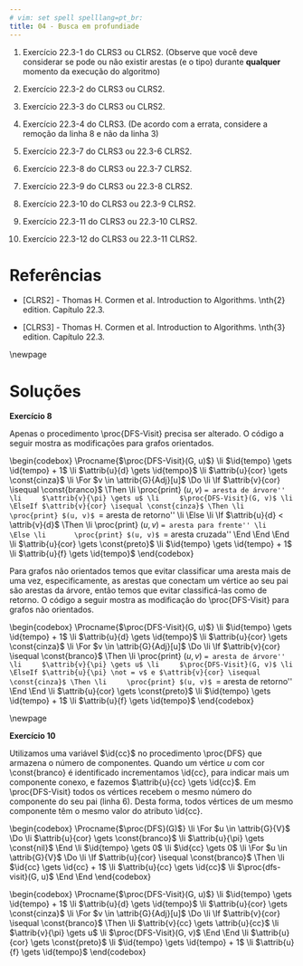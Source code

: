 ```yaml
---
# vim: set spell spelllang=pt_br:
title: 04 - Busca em profundiade
---
```


1. Exercício 22.3-1 do CLRS3 ou CLRS2. (Observe que você deve considerar se
   pode ou não existir arestas (e o tipo) durante **qualquer** momento da
   execução do algoritmo)

2. Exercício 22.3-2 do CLRS3 ou CLRS2.

3. Exercício 22.3-3 do CLRS3 ou CLRS2.

4. Exercício 22.3-4 do CLRS3. (De acordo com a errata, considere a remoção da
   linha 8 e não da linha 3)

5. Exercício 22.3-7 do CLRS3 ou 22.3-6 CLRS2.

6. Exercício 22.3-8 do CLRS3 ou 22.3-7 CLRS2.

7. Exercício 22.3-9 do CLRS3 ou 22.3-8 CLRS2.

8. Exercício 22.3-10 do CLRS3 ou 22.3-9 CLRS2.

9. Exercício 22.3-11 do CLRS3 ou 22.3-10 CLRS2.

10. Exercício 22.3-12 do CLRS3 ou 22.3-11 CLRS2.


# Referências

-   [CLRS2] - Thomas H. Cormen et al. Introduction to Algorithms. \nth{2} edition. Capítulo 22.3.

-   [CLRS3] - Thomas H. Cormen et al. Introduction to Algorithms. \nth{3} edition. Capítulo 22.3.

\newpage


# Soluções

**Exercício 8**

Apenas o procedimento \proc{DFS-Visit} precisa ser alterado. O código a
seguir mostra as modificações para grafos orientados.

\begin{codebox}
  \Procname{$\proc{DFS-Visit}(G, u)$}
  \li $\id{tempo} \gets \id{tempo} + 1$
  \li $\attrib{u}{d} \gets \id{tempo}$
  \li $\attrib{u}{cor} \gets \const{cinza}$
  \li \For $v \in \attrib{G}{Adj}[u]$ \Do
  \li   \If $\attrib{v}{cor} \isequal \const{branco}$ \Then
  \li     \proc{print} $(u, v)$ ``= aresta de árvore''
  \li     $\attrib{v}{\pi} \gets u$
  \li     $\proc{DFS-Visit}(G, v)$
  \li   \ElseIf $\attrib{v}{cor} \isequal \const{cinza}$ \Then
  \li     \proc{print} $(u, v)$ ``= aresta de retorno''
  \li   \Else
  \li     \If $\attrib{u}{d} < \attrib{v}{d}$ \Then
  \li       \proc{print} $(u, v)$ ``= aresta para frente''
  \li     \Else
  \li       \proc{print} $(u, v)$ ``= aresta cruzada''
          \End
        \End
      \End
  \li $\attrib{u}{cor} \gets \const{preto}$
  \li $\id{tempo} \gets \id{tempo} + 1$
  \li $\attrib{u}{f} \gets \id{tempo}$
\end{codebox}

Para grafos não orientados temos que evitar classificar uma aresta mais de
uma vez, especificamente, as arestas que conectam um vértice ao seu pai
são arestas da árvore, então temos que evitar classificá-las como de
retorno. O código a seguir mostra as modificação do \proc{DFS-Visit} para
grafos não orientados.

\begin{codebox}
  \Procname{$\proc{DFS-Visit}(G, u)$}
  \li $\id{tempo} \gets \id{tempo} + 1$
  \li $\attrib{u}{d} \gets \id{tempo}$
  \li $\attrib{u}{cor} \gets \const{cinza}$
  \li \For $v \in \attrib{G}{Adj}[u]$ \Do
  \li   \If $\attrib{v}{cor} \isequal \const{branco}$ \Then
  \li     \proc{print} $(u, v)$ ``= aresta de árvore''
  \li     $\attrib{v}{\pi} \gets u$
  \li     $\proc{DFS-Visit}(G, v)$
  \li   \ElseIf $\attrib{u}{\pi} \not = v$ e $\attrib{v}{cor} \isequal \const{cinza}$ \Then
  \li     \proc{print} $(u, v)$ ``= aresta de retorno''
        \End
      \End
  \li $\attrib{u}{cor} \gets \const{preto}$
  \li $\id{tempo} \gets \id{tempo} + 1$
  \li $\attrib{u}{f} \gets \id{tempo}$
\end{codebox}

\newpage

**Exercício 10**

Utilizamos uma variável $\id{cc}$ no procedimento \proc{DFS} que armazena o
número de componentes. Quando um vértice $u$ com cor \const{branco} é
identificado incrementamos \id{cc}, para indicar mais um componente conexo, e
fazemos $\attrib{u}{cc} \gets \id{cc}$. Em \proc{DFS-Visit} todos os vértices
recebem o mesmo número do componente do seu pai (linha 6). Desta forma, todos
vértices de um mesmo componente têm o mesmo valor do atributo \id{cc}.

\begin{codebox}
  \Procname{$\proc{DFS}(G)$}
  \li \For $u \in \attrib{G}{V}$ \Do
  \li   $\attrib{u}{cor} \gets \const{branco}$
  \li   $\attrib{u}{\pi} \gets \const{nil}$
      \End
  \li $\id{tempo} \gets 0$
  \li $\id{cc} \gets 0$
  \li \For $u \in \attrib{G}{V}$ \Do
  \li   \If $\attrib{u}{cor} \isequal \const{branco}$ \Then
  \li     $\id{cc} \gets \id{cc} + 1$
  \li     $\attrib{u}{cc} \gets \id{cc}$
  \li     $\proc{dfs-visit}(G, u)$
        \End
      \End
\end{codebox}

\begin{codebox}
  \Procname{$\proc{DFS-Visit}(G, u)$}
  \li $\id{tempo} \gets \id{tempo} + 1$
  \li $\attrib{u}{d} \gets \id{tempo}$
  \li $\attrib{u}{cor} \gets \const{cinza}$
  \li \For $v \in \attrib{G}{Adj}[u]$ \Do
  \li   \If $\attrib{v}{cor} \isequal \const{branco}$ \Then
  \li     $\attrib{v}{cc} \gets \attrib{u}{cc}$
  \li     $\attrib{v}{\pi} \gets u$
  \li     $\proc{DFS-Visit}(G, v)$
        \End
      \End
  \li $\attrib{u}{cor} \gets \const{preto}$
  \li $\id{tempo} \gets \id{tempo} + 1$
  \li $\attrib{u}{f} \gets \id{tempo}$
\end{codebox}
